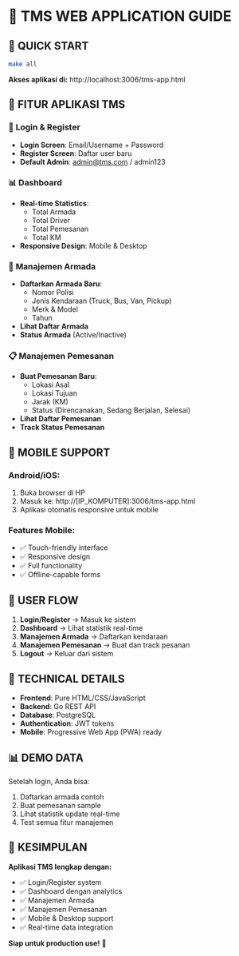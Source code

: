 # 🚛 TMS WEB APPLICATION GUIDE

## 🚀 QUICK START

```bash
make all
```

**Akses aplikasi di:** http://localhost:3006/tms-app.html

## 📱 FITUR APLIKASI TMS

### 🔐 **Login & Register**
- **Login Screen**: Email/Username + Password
- **Register Screen**: Daftar user baru
- **Default Admin**: admin@tms.com / admin123

### 📊 **Dashboard**
- **Real-time Statistics**:
  - Total Armada
  - Total Driver  
  - Total Pemesanan
  - Total KM
- **Responsive Design**: Mobile & Desktop

### 🚚 **Manajemen Armada**
- **Daftarkan Armada Baru**:
  - Nomor Polisi
  - Jenis Kendaraan (Truck, Bus, Van, Pickup)
  - Merk & Model
  - Tahun
- **Lihat Daftar Armada**
- **Status Armada** (Active/Inactive)

### 📋 **Manajemen Pemesanan**
- **Buat Pemesanan Baru**:
  - Lokasi Asal
  - Lokasi Tujuan
  - Jarak (KM)
  - Status (Direncanakan, Sedang Berjalan, Selesai)
- **Lihat Daftar Pemesanan**
- **Track Status Pemesanan**

## 📱 **MOBILE SUPPORT**

### **Android/iOS:**
1. Buka browser di HP
2. Masuk ke: http://[IP_KOMPUTER]:3006/tms-app.html
3. Aplikasi otomatis responsive untuk mobile

### **Features Mobile:**
- ✅ Touch-friendly interface
- ✅ Responsive design
- ✅ Full functionality
- ✅ Offline-capable forms

## 🎯 **USER FLOW**

1. **Login/Register** → Masuk ke sistem
2. **Dashboard** → Lihat statistik real-time
3. **Manajemen Armada** → Daftarkan kendaraan
4. **Manajemen Pemesanan** → Buat dan track pesanan
5. **Logout** → Keluar dari sistem

## 🔧 **TECHNICAL DETAILS**

- **Frontend**: Pure HTML/CSS/JavaScript
- **Backend**: Go REST API
- **Database**: PostgreSQL
- **Authentication**: JWT tokens
- **Mobile**: Progressive Web App (PWA) ready

## 📊 **DEMO DATA**

Setelah login, Anda bisa:
1. Daftarkan armada contoh
2. Buat pemesanan sample
3. Lihat statistik update real-time
4. Test semua fitur manajemen

## 🎉 **KESIMPULAN**

**Aplikasi TMS lengkap dengan:**
- ✅ Login/Register system
- ✅ Dashboard dengan analytics
- ✅ Manajemen Armada
- ✅ Manajemen Pemesanan  
- ✅ Mobile & Desktop support
- ✅ Real-time data integration

**Siap untuk production use!** 🚀